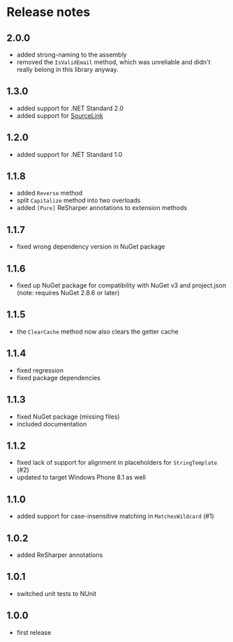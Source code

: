 # Release notes

## 2.0.0

- added strong-naming to the assembly
- removed the `IsValidEmail` method, which was unreliable and didn't really belong in this library anyway.

## 1.3.0

- added support for .NET Standard 2.0
- added support for [SourceLink](https://github.com/dotnet/sourcelink)

## 1.2.0

- added support for .NET Standard 1.0

## 1.1.8

- added `Reverse` method
- split `Capitalize` method into two overloads
- added `[Pure]` ReSharper annotations to extension methods

## 1.1.7

- fixed wrong dependency version in NuGet package

## 1.1.6

- fixed up NuGet package for compatibility with NuGet v3 and project.json (note: requires NuGet 2.8.6 or later)

## 1.1.5

- the `ClearCache` method now also clears the getter cache

## 1.1.4

- fixed regression
- fixed package dependencies

## 1.1.3

- fixed NuGet package (missing files)
- included documentation

## 1.1.2

- fixed lack of support for alignment in placeholders for `StringTemplate` (#2)
- updated to target Windows Phone 8.1 as well

## 1.1.0

- added support for case-insensitive matching in `MatchesWildcard` (#1)

## 1.0.2

- added ReSharper annotations

## 1.0.1

- switched unit tests to NUnit

## 1.0.0

- first release
